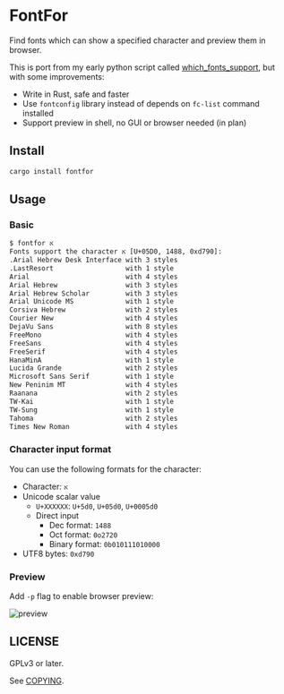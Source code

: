 # FontFor

Find fonts which can show a specified character and preview them in browser.

This is port from my early python script called [which_fonts_support][which_fonts_support-github], but with some improvements:

- Write in Rust, safe and faster
- Use `fontconfig` library instead of depends on `fc-list` command installed
- Support preview in shell, no GUI or browser needed (in plan)

## Install

```bash
cargo install fontfor
```

## Usage

### Basic

```bash
$ fontfor א
Fonts support the character א [U+05D0, 1488, 0xd790]: 
.Arial Hebrew Desk Interface with 3 styles
.LastResort                  with 1 style
Arial                        with 4 styles
Arial Hebrew                 with 3 styles
Arial Hebrew Scholar         with 3 styles
Arial Unicode MS             with 1 style
Corsiva Hebrew               with 2 styles
Courier New                  with 4 styles
DejaVu Sans                  with 8 styles
FreeMono                     with 4 styles
FreeSans                     with 4 styles
FreeSerif                    with 4 styles
HanaMinA                     with 1 style
Lucida Grande                with 2 styles
Microsoft Sans Serif         with 1 style
New Peninim MT               with 4 styles
Raanana                      with 2 styles
TW-Kai                       with 1 style
TW-Sung                      with 1 style
Tahoma                       with 2 styles
Times New Roman              with 4 styles
```

### Character input format

You can use the following formats for the character:

- Character: `א`
- Unicode scalar value
  + `U+XXXXXX`: `U+5d0`, `U+05d0`, `U+0005d0`
  + Direct input
    * Dec format: `1488`
    * Oct format: `0o2720`
    * Binary format: `0b010111010000`
- UTF8 bytes: `0xd790`

### Preview

Add `-p` flag to enable browser preview:

![preview]

## LICENSE

GPLv3 or later.

See [COPYING][COPYING-file].

[which_fonts_support-github]: https://github.com/7sDream/which_fonts_support
[preview]: https://rikka.7sdre.am/files/81994541-9e44-4e96-827f-ddc960c03b26.png
[COPYING-file]: https://git.7sdre.am/7sDream/fontfor-rs/src/branch/master/COPYING
